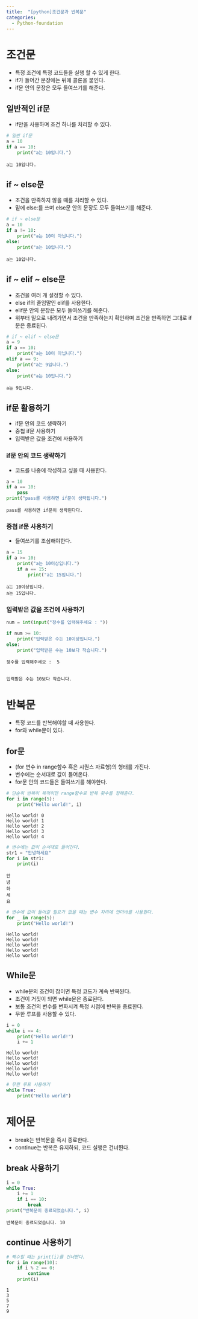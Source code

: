 ```yaml
---
title:  "[python]조건문과 반복문"
categories:
  - Python-foundation
---  
```

# 조건문
- 특정 조건에 특정 코드들을 실행 할 수 있게 한다.
- if가 들어간 문장에는 뒤에 콜론을 붙인다.
- if문 안의 문장은 모두 들여쓰기를 해준다.

## 일반적인 if문
- if만을 사용하며 조건 하나를 처리할 수 있다.


```python
# 일반 if문
a = 10
if a == 10:
    print("a는 10입니다.")
```

    a는 10입니다.
    

## if ~ else문
- 조건을 만족하지 않을 때를 처리할 수 있다.
- 밑에 else:를 쓰며 else문 안의 문장도 모두 들여쓰기를 해준다.


```python
# if ~ else문
a = 10
if a != 10:
    print("a는 10이 아닙니다.")
else:
    print("a는 10입니다.")
```

    a는 10입니다.
    

## if ~ elif ~ else문
- 조건을 여러 개 설정할 수 있다.
- else if의 줄임말인 elif를 사용한다.
- elif문 안의 문장은 모두 들여쓰기를 해준다.
- 위부터 밑으로 내려가면서 조건을 만족하는지 확인하며 조건을 만족하면 그대로 if문은 종료된다.


```python
# if ~ elif ~ else문
a = 9
if a == 10:
    print("a는 10이 아닙니다.")
elif a == 9:
    print("a는 9입니다.")
else:
    print("a는 10입니다.")
```

    a는 9입니다.
    

## if문 활용하기
- if문 안의 코드 생략하기
- 중첩 if문 사용하기
- 입력받은 값을 조건에 사용하기

### if문 안의 코드 생략하기
- 코드를 나중에 작성하고 싶을 때 사용한다.


```python
a = 10
if a == 10:
    pass
print("pass를 사용하면 if문이 생략됩니다.")
```

    pass를 사용하면 if문이 생략된다다.
    

### 중첩 if문 사용하기
- 들여쓰기를 조심해야한다.


```python
a = 15
if a >= 10:
    print("a는 10이상입니다.")
    if a == 15:
        print("a는 15입니다.")
```

    a는 10이상입니다.
    a는 15입니다.
    

### 입력받은 값을 조건에 사용하기


```python
num = int(input("정수를 입력해주세요 : "))

if num >= 10:
    print("입력받은 수는 10이상입니다.")
else:
    print("입력받은 수는 10보다 작습니다.")
```

    정수를 입력해주세요 :  5
    

    입력받은 수는 10보다 작습니다.
    

# 반복문
- 특정 코드를 반복해야할 때 사용한다.
- for와 while문이 있다.

## for문
- (for 변수 in range함수 혹은 시퀀스 자료형)의 형태를 가진다.
- 변수에는 순서대로 값이 들어온다.
- for문 안의 코드들은 들여쓰기를 해야한다.


```python
# 단순히 반복이 목적이면 range함수로 반복 횟수를 정해준다.
for i in range(5):
    print("Hello world!", i)
```

    Hello world! 0
    Hello world! 1
    Hello world! 2
    Hello world! 3
    Hello world! 4
    


```python
# 변수에는 값이 순서대로 들어간다.
str1 = "안녕하세요"
for i in str1:
    print(i)
```

    안
    녕
    하
    세
    요
    


```python
# 변수에 값이 들어갈 필요가 없을 때는 변수 자리에 언더바를 사용한다.
for _ in range(5):
    print("Hello world!")
```

    Hello world!
    Hello world!
    Hello world!
    Hello world!
    Hello world!
    

## While문
- while문의 조건이 참이면 특정 코드가 계속 반복된다.
- 조건이 거짓이 되면 while문은 종료된다.
- 보통 조건의 변수를 변화시켜 특정 시점에 반복을 종료한다.
- 무한 루프를 사용할 수 있다.


```python
i = 0
while i <= 4:
    print("Hello world!")
    i += 1
```

    Hello world!
    Hello world!
    Hello world!
    Hello world!
    Hello world!
    


```python
# 무한 루프 사용하기
while True:
    print("Hello world")
```

# 제어문
- break는 반복문을 즉시 종료한다.
- continue는 반복은 유지하되, 코드 실행은 건너뛴다.

## break 사용하기


```python
i = 0
while True:
    i += 1
    if i == 10:
        break
print("반복문이 종료되었습니다.", i)
```

    반복문이 종료되었습니다. 10
    

## continue 사용하기


```python
# 짝수일 때는 print(i)를 건너뛴다.
for i in range(10):      
    if i % 2 == 0:        
        continue          
    print(i)
```

    1
    3
    5
    7
    9
    

